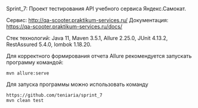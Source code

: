 Sprint_7: Проект тестирования API учебного сервиса Яндекс.Самокат.

Сервис: http://qa-scooter.praktikum-services.ru/
Документация: https://qa-scooter.praktikum-services.ru/docs/

Стек технологий:
Java 11, Maven 3.5.1, Allure 2.25.0, JUnit 4.13.2, RestAssured 5.4.0, lombok 1.18.20.

Для корректного формирования отчета Allure рекомендуется запускать программу командой:

``` shell
mvn allure:serve
```

Для запуска программы можно использовать команду

``` shell
https://github.com/teniaria/sprint_7
mvn clean test
```